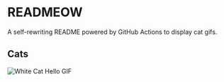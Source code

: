 # READMEOW

A self-rewriting README powered by GitHub Actions to display cat gifs.

## Cats

![White Cat Hello GIF](https://media3.giphy.com/media/v1.Y2lkPTlhY2QwMmRhcGwwaGxvdzdpbTliN3Vtc3J5MTNvc3BtaDZwaDEwOGx4ZzJrN2RqeiZlcD12MV9naWZzX3NlYXJjaCZjdD1n/vFKqnCdLPNOKc/200.gif)
